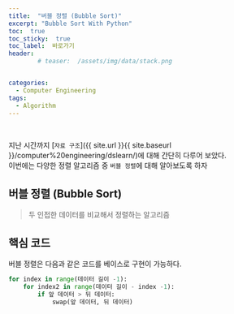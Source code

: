 ```yaml
---
title:  "버블 정렬 (Bubble Sort)"  
excerpt: "Bubble Sort With Python"
toc:  true
toc_sticky:  true
toc_label:  바로가기
header:
        # teaser:  /assets/img/data/stack.png


categories:
  - Computer Engineering
tags:
  - Algorithm
---
```

<br/>

지난 시간까지 [`자료 구조`]({{ site.url }}{{ site.baseurl }}/computer%20engineering/dslearn/)에 대해 간단히 다루어 보았다.<br/>
이번에는 다양한 정렬 알고리즘 중 `버블 정렬`에 대해 알아보도록 하자 <br/>


## 버블 정렬 (Bubble Sort)
> 두 인접한 데이터를 비교해서 정렬하는 알고리즘

## 핵심 코드
버블 정렬은 다음과 같은 코드를 베이스로 구현이 가능하다.

```python
for index in range(데이터 길이 -1):
    for index2 in range(데이터 길이 - index -1):
        if 앞 데이터 > 뒤 데이터:
            swap(앞 데이터, 뒤 데이터)
```
